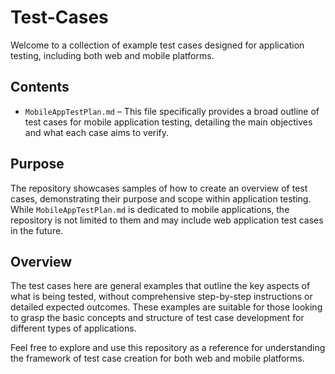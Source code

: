 # Test-Cases

Welcome to a collection of example test cases designed for application testing, including both web and mobile platforms.

## Contents

- `MobileAppTestPlan.md` – This file specifically provides a broad outline of test cases for mobile application testing, detailing the main objectives and what each case aims to verify.

## Purpose

The repository showcases samples of how to create an overview of test cases, demonstrating their purpose and scope within application testing. While `MobileAppTestPlan.md` is dedicated to mobile applications, the repository is not limited to them and may include web application test cases in the future.

## Overview

The test cases here are general examples that outline the key aspects of what is being tested, without comprehensive step-by-step instructions or detailed expected outcomes. These examples are suitable for those looking to grasp the basic concepts and structure of test case development for different types of applications.

Feel free to explore and use this repository as a reference for understanding the framework of test case creation for both web and mobile platforms.
